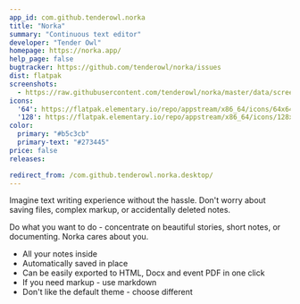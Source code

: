 ```yaml
---
app_id: com.github.tenderowl.norka
title: "Norka"
summary: "Continuous text editor"
developer: "Tender Owl"
homepage: https://norka.app/
help_page: false
bugtracker: https://github.com/tenderowl/norka/issues
dist: flatpak
screenshots:
  - https://raw.githubusercontent.com/tenderowl/norka/master/data/screenshots/norka-editor.png
icons:
  '64': https://flatpak.elementary.io/repo/appstream/x86_64/icons/64x64/com.github.tenderowl.norka.png
  '128': https://flatpak.elementary.io/repo/appstream/x86_64/icons/128x128/com.github.tenderowl.norka.png
color:
  primary: "#b5c3cb"
  primary-text: "#273445"
price: false
releases:

redirect_from: /com.github.tenderowl.norka.desktop/
---
```


<p>Imagine text writing experience without the hassle. Don't worry about saving files, complex markup, or accidentally deleted notes.</p>
<p>Do what you want to do - concentrate on beautiful stories, short notes, or documenting. Norka cares about you.</p>
<ul>
<li>All your notes inside</li>
<li>Automatically saved in place</li>
<li>Can be easily exported to HTML, Docx and event PDF in one click</li>
<li>If you need markup - use markdown</li>
<li>Don't like the default theme - choose different</li>
</ul>
